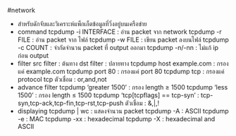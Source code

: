 #network 
- สำหรับดักจับและวิเคราะห์แพ็กเก็ตข้อมูลที่วิ่งอยู่บนเครือข่าย
- command
  tcpdump -i INTERFACE : อ่าน packet จาก network
  tcpdump -r FILE : อ่าน packet จาก ไฟล์
  tcpdump -w FILE : เขียน packet ลงบนไฟล์
  tcpdump -c COUNT : จำกัดจำนวน packet ที่ output ออกมา
  tcpdump -n/-nn : ไม่แก้ ip ก่อน output
- filter
  src filter : ต้นทาง
  dst filter : ปลายทาง
  tcpdump host example.com : กรองแค่ example.com
  tcpdump port 80 : กรองแค่ port 80
  tcpdump tcp : กรองแค่ protocol
  tcp ตัวเชื่อม : or,and,not
- advance filter
  tcpdump ‘greater 1500’ : กรอง length ≥ 1500
  tcpdump ‘less 1500’ : กรอง length ≤ 1500
  tcpdump ‘tcp[tcpflags] == tcp-syn’ : tcp-syn,tcp-ack,tcp-fin,tcp-rst,tcp-push
  ตัวเชื่อม : &,|,!
- displaying
  tcpdump | wc : แสดงจำนวน packet
  tcpdump -A : ASCII tcpdump -e : MAC
  tcpdump -xx : hexadecimal
  tcpdump -X : hexadecimal and ASCII